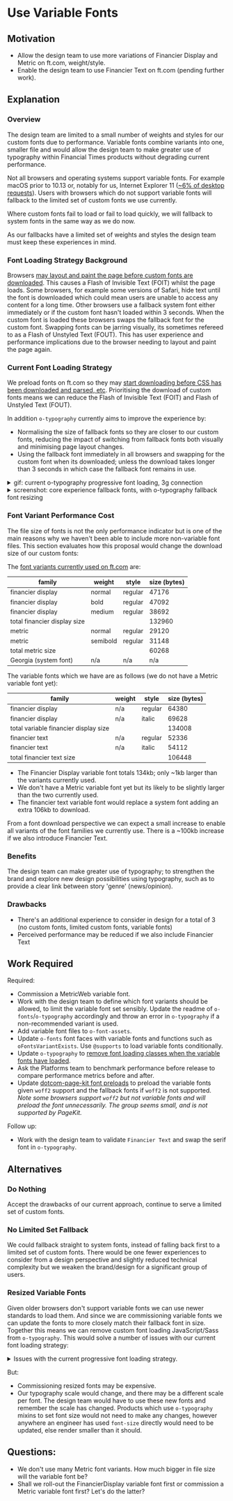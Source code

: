 # Use Variable Fonts

## Motivation

- Allow the design team to use more variations of Financier Display and Metric on ft.com, weight/style.
- Enable the design team to use Financier Text on ft.com (pending further work).

## Explanation

### Overview

The design team are limited to a small number of weights and styles for our custom fonts due to performance. Variable fonts combine variants into one, smaller file and would allow the design team to make greater use of typography within Financial Times products without degrading current performance.

Not all browsers and operating systems support variable fonts. For example macOS prior to 10.13 or, notably for us, Internet Explorer 11 ([~6% of desktop requests](https://chartio.com/financialtimes/browser-charts/)). Users with browsers which do not support variable fonts will fallback to the limited set of custom fonts we use currently.

Where custom fonts fail to load or fail to load quickly, we will fallback to system fonts in the same way as we do now.

As our fallbacks have a limited set of weights and styles the design team must keep these experiences in mind.

### Font Loading Strategy Background

Browsers [may layout and paint the page before custom fonts are downloaded](https://web.dev/optimize-webfont-loading/). This causes a Flash of Invisible Text (FOIT) whilst the page loads. Some browsers, for example some versions of Safari, hide text until the font is downloaded which could mean users are unable to access any content for a long time. Other browsers use a fallback system font either immediately or if the custom font hasn't loaded within 3 seconds. When the custom font is loaded these browsers swaps the fallback font for the custom font. Swapping fonts can be jarring visually, its sometimes refereed to as a Flash of Unstyled Text (FOUT). This has user experience and performance implications due to the browser needing to layout and paint the page again.

### Current Font Loading Strategy

We preload fonts on ft.com so they may [start downloading before CSS has been downloaded and parsed, etc](https://web.dev/optimize-webfont-loading/). Prioritising the download of custom fonts means we can reduce the Flash of Invisible Text (FOIT) and Flash of Unstyled Text (FOUT).

In addition `o-typography` currently aims to improve the experience by:
- Normalising the size of fallback fonts so they are closer to our custom fonts, reducing the impact of switching from fallback fonts both visually and minimising page layout changes.
- Using the fallback font immediately in all browsers and swapping for the custom font when its downloaded; unless the download takes longer than 3 seconds in which case the fallback font remains in use.

<details>
    <summary>gif: current o-typography progressive font loading, 3g connection</summary>
    <img src="../../assets/variable-fonts/current-regular-3g-js.gif" alt="`o-typography` progressive font loading, 3g connection">
</details>

<details>
    <summary>screenshot: core experience fallback fonts, with o-typography fallback font resizing</summary>
    <img src="../../assets/variable-fonts/current-core.png" alt="`o-typography` progressive font loading, 3g connection, where cookie is out of sync with font cache">
</details>

### Font Variant Performance Cost

The file size of fonts is not the only performance indicator but is one of the main reasons why we haven't been able to include more non-variable font files. This section evaluates how this proposal would change the download size of our custom fonts:

The [font variants currently used on ft.com](
https://github.com/Financial-Times/n-ui-foundations/blob/62be704f649442c65356708183998e90cc78340c/typography/main.scss#L5) are:

|family|weight|style|size (bytes)|
|---|---|---|---|
|financier display|normal|regular|47176|
|financier display|bold|regular|47092|
|financier display|medium|regular|38692|
|total financier display size |||132960|
|metric|normal|regular|29120|
|metric|semibold|regular|31148|
|total metric size |||60268|
|Georgia (system font)|n/a|n/a|n/a|

The variable fonts which we have are as follows (we do not have a Metric variable font yet):

|family|weight|style|size (bytes)|
|---|---|---|---|
|financier display|n/a|regular|64380|
|financier display|n/a|italic|69628|
|total variable financier display size |||134008|
|financier text|n/a|regular|52336|
|financier text|n/a|italic|54112|
|total financier text size |||106448|

- The Financier Display variable font totals 134kb; only ~1kb larger than the variants currently used.
- We don't have a Metric variable font yet but its likely to be slightly larger than the two currently used.
- The financier text variable font would replace a system font adding an extra 106kb to download.

From a font download perspective we can expect a small increase to enable all variants of the font families we currently use. There is a ~100kb increase if we also introduce Financier Text.

### Benefits

The design team can make greater use of typography; to strengthen the brand and explore new design possibilities using typography, such as to provide a clear link between story 'genre' (news/opinion).

### Drawbacks

- There's an additional experience to consider in design for a total of 3 (no custom fonts, limited custom fonts, variable fonts)
- Perceived performance may be reduced if we also include Financier Text

## Work Required

Required:
- Commission a MetricWeb variable font.
- Work with the design team to define which font variants should be allowed, to limit the variable font set sensibly. Update the readme of `o-fonts`/`o-typography` accordingly and throw an error in `o-typography` if a non-recommended variant is used.
- Add variable font files to `o-font-assets`.
- Update `o-fonts` font faces with variable fonts and functions such as `oFontsVariantExists`. Use `@supports` to load variable fonts conditionally.
- Update `o-typography` to [remove font loading classes when the variable fonts have loaded](https://github.com/Financial-Times/o-typography/blob/040377b8fd2f2ea8df9bc85e366f88b82e8284d2/src/js/typography.js#L118).
- Ask the Platforms team to benchmark performance before release to compare performance metrics before and after.
- Update [dotcom-page-kit font preloads](https://github.com/Financial-Times/dotcom-page-kit/blob/bb503876231b9ab5a118e6306f07df457636b41a/packages/dotcom-ui-base-styles/src/lib/fontFaces.ts#L3) to preload the variable fonts given `woff2` support and the fallback fonts if `woff2` is not supported. _Note some browsers support `woff2` but not variable fonts and will preload the font unnecessarily. The group seems small, and is not supported by PageKit._

Follow up:
- Work with the design team to validate `Financier Text` and swap the serif font in `o-typography`.

## Alternatives

### Do Nothing

Accept the drawbacks of our current approach, continue to serve a limited set of custom fonts.

### No Limited Set Fallback

We could fallback straight to system fonts, instead of falling back first to a limited set of custom fonts. There would be one fewer experiences to consider from a design perspective and slightly reduced technical complexity but we weaken the brand/design for a significant group of users.

### Resized Variable Fonts

Given older browsers don't support variable fonts we can use newer standards to load them. And since we are commissioning variable fonts we can update the fonts to more closely match their fallback font in size. Together this means we can remove custom font loading JavaScript/Sass from `o-typography`. This would solve a number of issues with our current font loading strategy:

<details>
<summary>Issues with the current progressive font loading strategy.</summary>
<ul>
    <li>It requires JavaScript, which means core experience users never see custom fonts.</li>
    <li>Its not reliable. <code>o-typography</code> remembers fonts have loaded with a cookie which may persist after the browser cache has removed fonts; in which case the browsers default fallback behaviour is used and fallback fonts aren't resized.</li>
    <li>It <a href="https://github.com/Financial-Times/o-typography/issues/248">doesn't always resize well</a>, depending on the font variant in use.
    <li>In the context of Customer Products its <a href="https://github.com/Financial-Times/dotcom-page-kit/pull/803">a bit complicated, breaks, and can be difficult to debug</a>.</li>
    <li>Though minor given the overall size it increases the bundle size of projects, see the <code>next-front-page</code> example below.</li>
</ul>
<table>
    <thead>
        <tr>
            <th><code>next-front-page</code> asset</th>
            <th><code>o-typography</code> progressive font loading</th>
            <th>uncompressed</th>
            <th>gzip</th>
            <th>brotli</th>
        </tr>
    </thead>
    <tbody>
        <tr>
            <td>css</td>
            <td>yes</td>
            <td>428</td>
            <td>60</td>
            <td>52</td>
        </tr>
        <tr>
            <td>css</td>
            <td>no</td>
            <td>412</td>
            <td>56</td>
            <td>48</td>
        </tr>
        <tr>
            <td>reduction</td>
            <td></td>
            <td>16 (3.6%)</td>
            <td>4 (6.7%)</td>
            <td>4 (7.7%)</td>
        </tr>
        <tr>
            <td>js</td>
            <td>yes</td>
            <td>636</td>
            <td>276</td>
            <td>248</td>
        </tr>
        <tr>
            <td>js</td>
            <td>no</td>
            <td>628</td>
            <td>272</td>
            <td>240</td>
        </tr>
        <tr>
            <td>reduction</td>
            <td></td>
            <td>8 (1.3%)</td>
            <td>4 (1.4%)</td>
            <td>8 (3.2%)</td>
        </tr>
    </tbody>
</table>
</details>

But:
- Commissioning resized fonts may be expensive.
- Our typography scale would change, and there may be a different scale per font. The design team would have to use these new fonts and remember the scale has changed. Products which use `o-typography` mixins to set font size would not need to make any changes, however anywhere an engineer has used `font-size` directly would need to be updated, else render smaller than it should.

## Questions:

- We don't use many Metric font variants. How much bigger in file size will the variable font be?
- Shall we roll-out the FinancierDisplay variable font first or commission a Metric variable font first? Let's do the latter?
